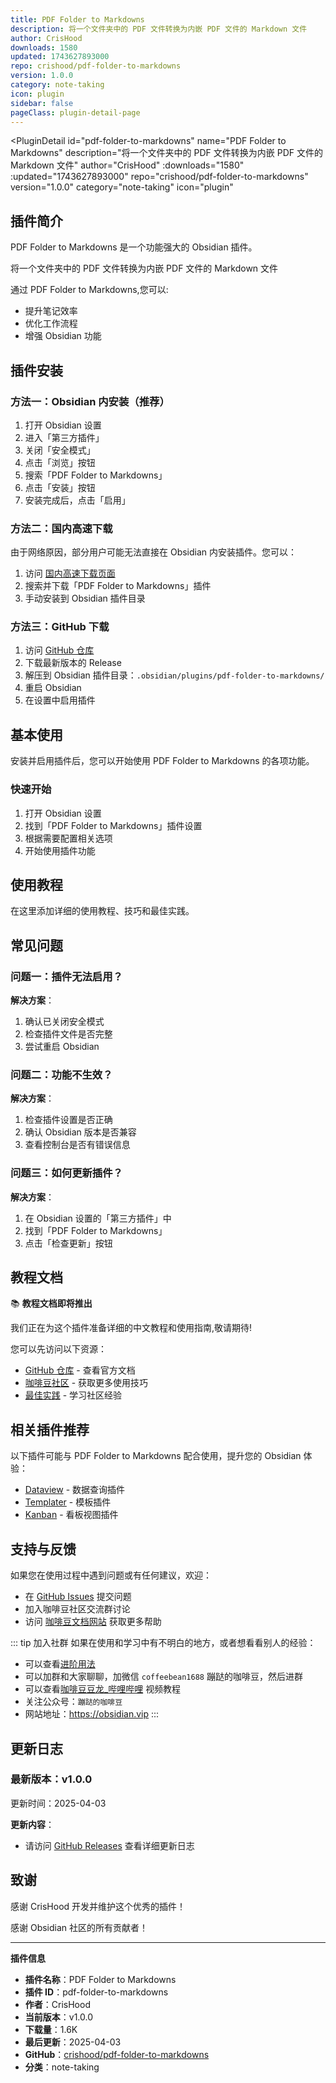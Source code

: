 ```yaml
---
title: PDF Folder to Markdowns
description: 将一个文件夹中的 PDF 文件转换为内嵌 PDF 文件的 Markdown 文件
author: CrisHood
downloads: 1580
updated: 1743627893000
repo: crishood/pdf-folder-to-markdowns
version: 1.0.0
category: note-taking
icon: plugin
sidebar: false
pageClass: plugin-detail-page
---
```


<PluginDetail
  id="pdf-folder-to-markdowns"
  name="PDF Folder to Markdowns"
  description="将一个文件夹中的 PDF 文件转换为内嵌 PDF 文件的 Markdown 文件"
  author="CrisHood"
  :downloads="1580"
  :updated="1743627893000"
  repo="crishood/pdf-folder-to-markdowns"
  version="1.0.0"
  category="note-taking"
  icon="plugin"
>

<!-- AUTO_GENERATED_START -->
## 插件简介

PDF Folder to Markdowns 是一个功能强大的 Obsidian 插件。

将一个文件夹中的 PDF 文件转换为内嵌 PDF 文件的 Markdown 文件

通过 PDF Folder to Markdowns,您可以:

- 提升笔记效率
- 优化工作流程
- 增强 Obsidian 功能

<!-- AUTO_GENERATED_END -->

<!-- AUTO_GENERATED_START -->
## 插件安装

### 方法一：Obsidian 内安装（推荐）

1. 打开 Obsidian 设置
2. 进入「第三方插件」
3. 关闭「安全模式」
4. 点击「浏览」按钮
5. 搜索「PDF Folder to Markdowns」
6. 点击「安装」按钮
7. 安装完成后，点击「启用」

### 方法二：国内高速下载

由于网络原因，部分用户可能无法直接在 Obsidian 内安装插件。您可以：

1. 访问 [国内高速下载页面](/zh/documentation/obsidian-plugins-download.html)
2. 搜索并下载「PDF Folder to Markdowns」插件
3. 手动安装到 Obsidian 插件目录

### 方法三：GitHub 下载

1. 访问 [GitHub 仓库](https://github.com/crishood/pdf-folder-to-markdowns)
2. 下载最新版本的 Release
3. 解压到 Obsidian 插件目录：`.obsidian/plugins/pdf-folder-to-markdowns/`
4. 重启 Obsidian
5. 在设置中启用插件

## 基本使用

安装并启用插件后，您可以开始使用 PDF Folder to Markdowns 的各项功能。

### 快速开始

1. 打开 Obsidian 设置
2. 找到「PDF Folder to Markdowns」插件设置
3. 根据需要配置相关选项
4. 开始使用插件功能

<!-- AUTO_GENERATED_END -->

<!-- CUSTOM_CONTENT_START:tutorial -->
## 使用教程

在这里添加详细的使用教程、技巧和最佳实践。

<!-- CUSTOM_CONTENT_END:tutorial -->

<!-- SHARED_CONTENT_START -->
## 常见问题

### 问题一：插件无法启用？

**解决方案**：
1. 确认已关闭安全模式
2. 检查插件文件是否完整
3. 尝试重启 Obsidian

### 问题二：功能不生效？

**解决方案**：
1. 检查插件设置是否正确
2. 确认 Obsidian 版本是否兼容
3. 查看控制台是否有错误信息

### 问题三：如何更新插件？

**解决方案**：
1. 在 Obsidian 设置的「第三方插件」中
2. 找到「PDF Folder to Markdowns」
3. 点击「检查更新」按钮

## 教程文档

📚 **教程文档即将推出**

我们正在为这个插件准备详细的中文教程和使用指南,敬请期待!

您可以先访问以下资源：
- [GitHub 仓库](https://github.com/crishood/pdf-folder-to-markdowns) - 查看官方文档
- [咖啡豆社区](/zh/bases/) - 获取更多使用技巧
- [最佳实践](/zh/best-practices/) - 学习社区经验

## 相关插件推荐

以下插件可能与 PDF Folder to Markdowns 配合使用，提升您的 Obsidian 体验：

- [Dataview](/zh/plugins/dataview.html) - 数据查询插件
- [Templater](/zh/plugins/templater-obsidian.html) - 模板插件
- [Kanban](/zh/plugins/obsidian-kanban.html) - 看板视图插件

## 支持与反馈

如果您在使用过程中遇到问题或有任何建议，欢迎：

- 在 [GitHub Issues](https://github.com/crishood/pdf-folder-to-markdowns/issues) 提交问题
- 加入咖啡豆社区交流群讨论
- 访问 [咖啡豆文档网站](https://obsidian.vip) 获取更多帮助

::: tip 加入社群
如果在使用和学习中有不明白的地方，或者想看看别人的经验：
- 可以查看[进阶用法](/zh/advanced)
- 可以加群和大家聊聊，加微信 `coffeebean1688` 蹦跶的咖啡豆，然后进群
- 可以查看[咖啡豆豆龙_哔哩哔哩](https://space.bilibili.com/618777356) 视频教程
- 关注公众号：`蹦跶的咖啡豆`
- 网站地址：https://obsidian.vip
:::
<!-- SHARED_CONTENT_END -->

<!-- AUTO_GENERATED_START -->
## 更新日志

### 最新版本：v1.0.0

更新时间：2025-04-03

**更新内容**：
- 请访问 [GitHub Releases](https://github.com/crishood/pdf-folder-to-markdowns/releases) 查看详细更新日志

## 致谢

感谢 CrisHood 开发并维护这个优秀的插件！

感谢 Obsidian 社区的所有贡献者！

---

**插件信息**
- **插件名称**：PDF Folder to Markdowns
- **插件 ID**：pdf-folder-to-markdowns
- **作者**：CrisHood
- **当前版本**：v1.0.0
- **下载量**：1.6K
- **最后更新**：2025-04-03
- **GitHub**：[crishood/pdf-folder-to-markdowns](https://github.com/crishood/pdf-folder-to-markdowns)
- **分类**：note-taking
<!-- AUTO_GENERATED_END -->

</PluginDetail>


